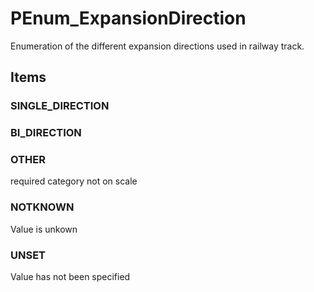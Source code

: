# PEnum_ExpansionDirection

Enumeration of the different expansion directions used in railway track.

## Items

### SINGLE_DIRECTION


### BI_DIRECTION


### OTHER
required category not on scale

### NOTKNOWN
Value is unkown

### UNSET
Value has not been specified
